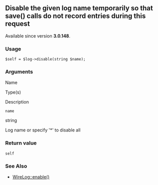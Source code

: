 Disable the given log name temporarily so that save() calls do not record entries during this request
-----------------------------------------------------------------------------------------------------

Available since version **3.0.148**.

### Usage

    $self = $log->disable(string $name);

### Arguments

Name

Type(s)

Description

`name`

string

Log name or specify '\*' to disable all

### Return value

`self`

### See Also

*   [WireLog::enable()](/api/ref/wire-log/enable/)

